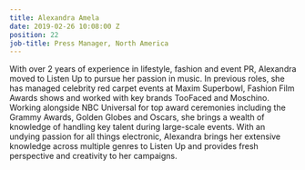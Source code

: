 ```yaml
---
title: Alexandra Amela
date: 2019-02-26 10:08:00 Z
position: 22
job-title: Press Manager, North America
---
```


With over 2 years of experience in lifestyle, fashion and event PR, Alexandra moved to Listen Up to pursue her passion in music. In previous roles, she has managed celebrity red carpet events at Maxim Superbowl, Fashion Film Awards shows and worked with key brands TooFaced and Moschino. Working alongside NBC Universal for top award ceremonies including the Grammy Awards, Golden Globes and Oscars, she brings a wealth of knowledge of handling key talent during large-scale events. With an undying passion for all things electronic, Alexandra brings her extensive knowledge across multiple genres to Listen Up and provides fresh perspective and creativity to her campaigns. 